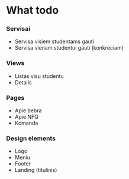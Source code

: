 # What todo

### Servisai
* Servisa visiem studentams gauti
* Servisa vienam studentui gauti (konkreciam)

### Views
* Listas visu studentu
* Details

### Pages
* Apie bebra
* Apie NFQ
* Komanda

### Design elements
* Logo
* Meniu
* Footer
* Landing (titulinis)